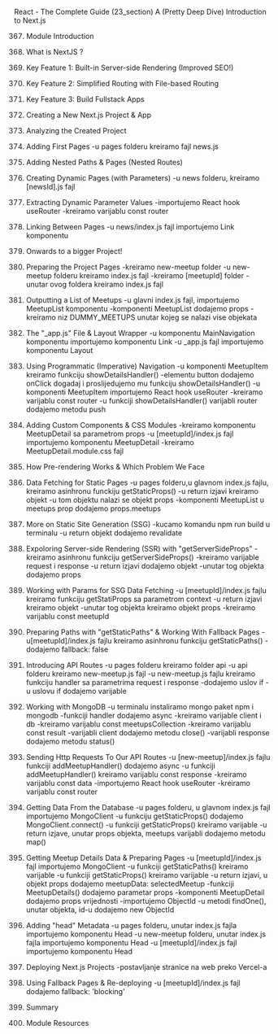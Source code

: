 React - The Complete Guide (23_section)
A (Pretty Deep Dive) Introduction to Next.js


367. Module Introduction


368. What is NextJS ?


369. Key Feature 1: Built-in Server-side Rendering (Improved SEO!)


370. Key Feature 2: Simplified Routing with File-based Routing


371. Key Feature 3: Build Fullstack Apps


372. Creating a New Next.js Project & App


373. Analyzing the Created Project


374. Adding First Pages
-u pages folderu kreiramo fajl news.js


375. Adding Nested Paths & Pages (Nested Routes)


376. Creating Dynamic Pages (with Parameters)
-u news folderu, kreiramo [newsId].js fajl


377. Extracting Dynamic Parameter Values
-importujemo React hook useRouter
-kreiramo varijablu const router


378. Linking Between Pages
-u news/index.js fajl importujemo Link komponentu


379. Onwards to a bigger Project!


380. Preparing the Project Pages
-kreiramo new-meetup folder
-u new-meetup folderu kreiramo index.js fajl
-kreiramo [meetupId] folder
-unutar ovog foldera kreiramo index.js fajl


381. Outputting a List of Meetups
-u glavni index.js fajl, importujemo MeetupList komponentu
-komponenti MeetupList dodajemo props
-kreiramo niz DUMMY_MEETUPS unutar kojeg se nalazi vise objekata


382. The "_app.js" File & Layout Wrapper
-u komponentu MainNavigation komponentu importujemo komponentu Link
-u _app.js fajl importujemo komponentu Layout


383. Using Programmatic (Imperative) Navigation
-u komponenti MeetupItem kreiramo funkciju showDetailsHandler()
-elementu button dodajemo onClick dogadaj i proslijedujemo mu funkciju showDetailsHandler() 
-u komponenti MeetupItem importujemo React hook useRouter
-kreiramo varijablu const router
-u funkciji showDetailsHandler() varijabli router dodajemo metodu push


384. Adding Custom Components & CSS Modules
-kreiramo komponentu MeetupDetail sa parametrom props
-u [meetupId]/index.js fajl importujemo komponentu MeetupDetail 
-kreiramo MeetupDetail.module.css fajl


386. How Pre-rendering Works & Which Problem We Face


387. Data Fetching for Static Pages
-u pages folderu,u glavnom index.js fajlu, kreiramo asinhronu funckiju getStaticProps()
-u return izjavi kreiramo objekt
-u tom objektu nalazi se objekt props
-komponenti MeetupList u meetups prop dodajemo props.meetups


388. More on Static Site Generation (SSG)
-kucamo komandu npm run build u terminalu
-u return objekt dodajemo revalidate


389. Expoloring Server-side Rendering (SSR) with "getServerSideProps"
-kreiramo asinhronu funkciju getServerSideProps()
-kreiramo varijable request i response
-u return izjavi dodajemo objekt
-unutar tog objekta dodajemo props


390. Working with Params for SSG Data Fetching
-u [meetupId]/index.js fajlu kreiramo funkciju getStatiProps sa parametrom context
-u return izjavi kreiramo objekt
-unutar tog objekta kreiramo objekt props
-kreiramo varijablu const meetupId


391. Preparing Paths with "getStaticPaths" & Working With Fallback Pages
-u[meetupId]/index.js fajlu kreiramo asinhronu funkciju getStaticPaths()
-dodajemo fallback: false


392. Introducing API Routes
-u pages folderu kreiramo folder api
-u api folderu kreiramo new-meetup.js fajl
-u new-meetup.js fajlu kreiramo funkciju handler sa parametrima request i response
-dodajemo uslov if
-u uslovu if dodajemo varijable 


393. Working with MongoDB
-u terminalu instaliramo mongo paket npm i mongodb
-funkciji handler dodajemo async
-kreiramo varijable client i db
-kreiramo varijablu const meetupsCollection
-kreiramo varijablu const result
-varijabli client dodajemo metodu close()
-varijabli response dodajemo metodu status()


394. Sending Http Requests To Our API Routes
-u [new-meetup]/index.js fajlu funkciji addMeetupHandler() dodajemo async
-u funkciji addMeetupHandler() kreiramo varijablu const response
-kreiramo varijablu const data
-importujemo React hook useRouter
-kreiramo varijablu const router


395. Getting Data From the Database
-u pages folderu, u glavnom index.js fajl importujemo MongoClient
-u funkciju getStaticProps() dodajemo MongoClient.connect()
-u funkciji getStaticProps() kreiramo varijable
-u return izjave, unutar props objekta, meetups varijabli dodajemo metodu map()


396. Getting Meetup Details Data & Preparing Pages
-u [meetupId]/index.js fajl importujemo MongoClient
-u funkciji getStaticPaths() kreiramo varijable
-u funkciji getStaticProps() kreiramo varijable
-u return izjavi, u objekt props dodajemo meetupData: selectedMeetup
-funkciji MeetupDetails() dodajemo parametar props
-komponenti MeetupDetail dodajemo props vrijednosti
-importujemo ObjectId
-u metodi findOne(), unutar objekta, id-u dodajemo new ObjectId


397. Adding "head" Metadata
-u pages folderu, unutar index.js fajla importujemo komponentu Head
-u new-meetup folderu, unutar index.js fajla importujemo komponentu Head
-u [meetupId]/index.js fajl importujemo komponentu Head



398. Deploying Next.js Projects
-postavljanje stranice na web preko Vercel-a


399. Using Fallback Pages & Re-deploying
-u [meetupId]/index.js fajl dodajemo fallback: 'blocking'


400. Summary


401. Module Resources